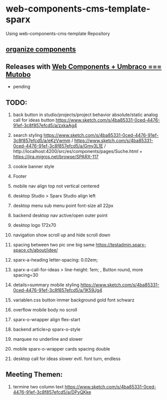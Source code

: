 # web-components-cms-template-sparx
Using web-components-cms-template Repository

## [organize components](https://wiki.migros.net/display/OCC/Web+Components+CMS+Template)

## Releases with [Web Components + Umbraco === Mutobo](http://mutobo.ch/)

- pending

## TODO:

1. back button in studio/projects/project behavior absolute/static analog call for ideas button https://www.sketch.com/s/4ba85331-0ced-4476-91ef-3c8f857efcd5/a/zxkaAg4
1. search styling https://www.sketch.com/s/4ba85331-0ced-4476-91ef-3c8f857efcd5/a/eKzVwmm / https://www.sketch.com/s/4ba85331-0ced-4476-91ef-3c8f857efcd5/a/Gmy3L1E / http://localhost:4200/src/es/components/pages/Suche.html + https://jira.migros.net/browse/SPARX-117
1. cookie banner style
1. Footer

1. mobile nav align top not vertical centered
1. desktop Studio > Sparx Studio align left
1. desktop menu sub menu point font-size all 22px
1. backend desktop nav active/open outer point
1. desktop logo 172x70
1. navigation show scroll up and hide scroll down

1. spacing between two pic one big same https://testadmin.sparx-space.ch/about/idee/
1. sparx-a-heading     letter-spacing: 0.02em;
1. sparx-a-call-for-ideas > line-height: 1em; , Button round, more spacing=30
1. details>summary mobile styling https://www.sketch.com/s/4ba85331-0ced-4476-91ef-3c8f857efcd5/a/1K59Jg4

1. variablen.css button immer background gold font schwarz
1. overflow mobile body no scroll
1. sparx-o-wrapper align flex-start

1. backend article>p sparx-o-style
1. marquee no underline and slower
1. mobile sparx-o-wrapper cards spacing double
1. desktop call for ideas slower evtl. font turn, endless

## Meeting Themen:

1. termine two column text https://www.sketch.com/s/4ba85331-0ced-4476-91ef-3c8f857efcd5/a/DPyQKke
